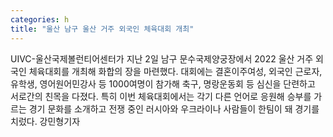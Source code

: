 ```yaml
---
categories: h
title: "울산 남구 울산 거주 외국인 체육대회 개최"
---
```

UIVC-울산국제볼런티어센터가 지난 2일 남구 문수국제양궁장에서 2022 울산 거주 외국인 체육대회를 개최해 화합의 장을 마련했다. 대회에는 결혼이주여성, 외국인 근로자, 유학생, 영어원어민강사 등 1000여명이 참가해 축구, 명랑운동회 등 심신을 단련하고 서로간의 친목을 다졌다. 특히 이번 체육대회에서는 각기 다른 언어로 응원해 승부를 가르는 경기 문화를 소개하고 전쟁 중인 러시아와 우크라이나 사람들이 한팀이 돼 경기를 치렀다. 강민형기자